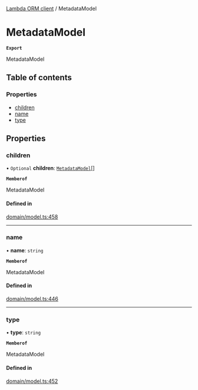 [Lambda ORM client](../README.md) / MetadataModel

# MetadataModel

**`Export`**

MetadataModel

## Table of contents

### Properties

- [children](MetadataModel.md#children)
- [name](MetadataModel.md#name)
- [type](MetadataModel.md#type)

## Properties

### children

• `Optional` **children**: [`MetadataModel`](MetadataModel.md)[]

**`Memberof`**

MetadataModel

#### Defined in

[domain/model.ts:458](https://github.com/FlavioLionelRita/lambdaorm-client-node/blob/b13c123/src/lib/domain/model.ts#L458)

___

### name

• **name**: `string`

**`Memberof`**

MetadataModel

#### Defined in

[domain/model.ts:446](https://github.com/FlavioLionelRita/lambdaorm-client-node/blob/b13c123/src/lib/domain/model.ts#L446)

___

### type

• **type**: `string`

**`Memberof`**

MetadataModel

#### Defined in

[domain/model.ts:452](https://github.com/FlavioLionelRita/lambdaorm-client-node/blob/b13c123/src/lib/domain/model.ts#L452)
